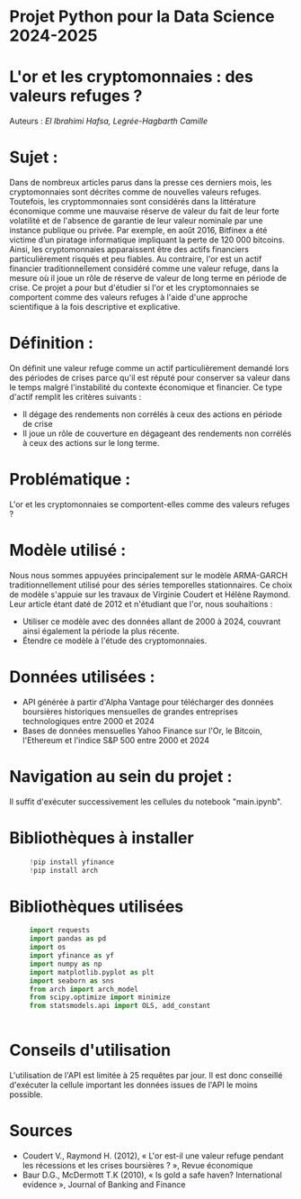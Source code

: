 # Projet Python pour la Data Science 2024-2025
# L'or et les cryptomonnaies : des valeurs refuges ? 

Auteurs : *El Ibrahimi Hafsa, Legrée-Hagbarth Camille*

# Sujet :
Dans de nombreux articles parus dans la presse ces derniers mois, les cryptomonnaies sont décrites comme de nouvelles valeurs refuges. Toutefois, les cryptommonnaies sont considérés dans la littérature économique comme une mauvaise réserve de valeur du fait de leur forte volatilité et de l'absence de garantie de leur valeur nominale par une instance publique ou privée. Par exemple, en août 2016, Bitfinex a été victime d’un piratage informatique impliquant la perte de 120 000 bitcoins. Ainsi, les cryptomonnaies apparaissent être des actifs financiers particulièrement risqués et peu fiables. Au contraire, l'or est un actif financier traditionnellement considéré comme une valeur refuge, dans la mesure où il joue un rôle de réserve de valeur de long terme en période de crise. Ce projet a pour but d'étudier si l'or et les cryptomonnaies se comportent comme des valeurs refuges à l'aide d'une approche scientifique à la fois descriptive et explicative. 

# Définition :
On définit une valeur refuge comme un actif particulièrement demandé lors des périodes de crises parce qu'il est réputé pour conserver sa valeur dans le temps malgré l'instabilité du contexte économique et financier. Ce type d'actif remplit les critères suivants :
- Il dégage des rendements non corrélés à ceux des actions en période de crise
- Il joue un rôle de couverture en dégageant des rendements non corrélés à ceux des actions sur le long terme.  

# Problématique :
L'or et les cryptomonnaies se comportent-elles comme des valeurs refuges ? 

# Modèle utilisé :
Nous nous sommes appuyées principalement sur le modèle ARMA-GARCH traditionnellement utilisé pour des séries temporelles stationnaires. Ce choix de modèle s'appuie sur les travaux de Virginie Coudert et Hélène Raymond. Leur article étant daté de 2012 et n'étudiant que l'or, nous souhaitions :
- Utiliser ce modèle avec des données allant de 2000 à 2024, couvrant ainsi également la période la plus récente.
- Étendre ce modèle à l'étude des cryptomonnaies.

# Données utilisées :
- API générée à partir d'Alpha Vantage pour télécharger des données boursières historiques mensuelles de grandes entreprises technologiques entre 2000 et 2024
- Bases de données mensuelles Yahoo Finance sur l'Or, le Bitcoin, l'Ethereum et l'indice S&P 500 entre 2000 et 2024

# Navigation au sein du projet :
Il suffit d'exécuter successivement les cellules du notebook "main.ipynb". 

# Bibliothèques à installer

```python
     !pip install yfinance
     !pip install arch

```

# Bibliothèques utilisées

```python
     import requests
     import pandas as pd
     import os
     import yfinance as yf
     import numpy as np
     import matplotlib.pyplot as plt
     import seaborn as sns
     from arch import arch_model
     from scipy.optimize import minimize
     from statsmodels.api import OLS, add_constant
     
```
# Conseils d'utilisation 
L'utilisation de l'API est limitée à 25 requêtes par jour. Il est donc conseillé d'exécuter la cellule important les données issues de l'API le moins possible.

# Sources 
- Coudert V., Raymond H. (2012), « L'or est-il une valeur refuge pendant les récessions et les crises boursières ? », Revue économique
- Baur D.G., McDermott T.K (2010), « Is gold a safe haven? International evidence », Journal of Banking and Finance

